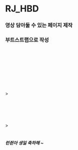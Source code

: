 # RJ_HBD
### 영상 담아둘 수 있는 페이지 제작<br>
### 부트스트랩으로 작성
<br><br><br><br><br><br><br><br>><br><br><br><br><br><br>><br><br>
##### 런쥔아 생일 축하해 ~
